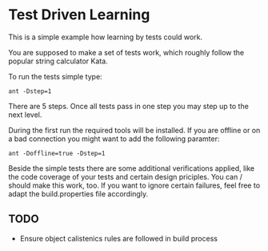 # Test Driven Learning

This is a simple example how learning by tests could work.

You are supposed to make a set of tests work, which roughly follow the popular
string calculator Kata.

To run the tests simple type:

    ant -Dstep=1

There are 5 steps. Once all tests pass in one step you may step up to the next
level.

During the first run the required tools will be installed. If you are offline
or on a bad connection you might want to add the following paramter:

    ant -Doffline=true -Dstep=1

Beside the simple tests there are some additional verifications applied, like
the code coverage of your tests and certain design priciples. You can / should
make this work, too. If you want to ignore certain failures, feel free to adapt
the build.properties file accordingly.

## TODO

* Ensure object calistenics rules are followed in build process

